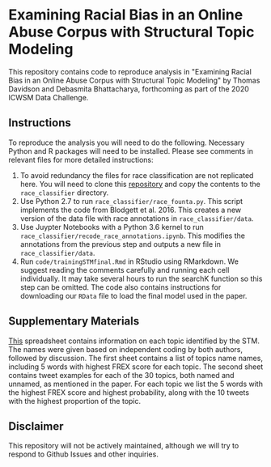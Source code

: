 # Examining Racial Bias in an Online Abuse Corpus with Structural Topic Modeling

This repository contains code to reproduce analysis in "Examining Racial Bias in an Online Abuse Corpus with Structural Topic Modeling"
by Thomas Davidson and Debasmita Bhattacharya, forthcoming as part of the 2020 ICWSM Data Challenge.

## Instructions

To reproduce the analysis you will need to do the following. Necessary Python and R packages will need to be installed. Please see comments in relevant files for more detailed instructions:

  1. To avoid redundancy the files for race classification are not replicated here. You will need to clone this [repository](https://github.com/slanglab/twitteraae) and copy the contents to the `race_classifier` directory.
  2. Use Python 2.7 to run `race_classifier/race_founta.py`. This script implements the code from Blodgett et al. 2016. This creates a new version of the data file with race annotations in `race_classifier/data`.
  3. Use Juypter Notebooks with a Python 3.6 kernel to run `race_classifier/recode_race_annotations.ipynb`. This modifies the annotations from the previous step and outputs a new file in `race_classifier/data`.
  4. Run `code/trainingSTMfinal.Rmd` in RStudio using RMarkdown. We suggest reading the comments carefully and running each cell individually. It may take several hours to run the searchK function so this step can be omitted. The code also contains instructions for downloading our `RData` file to load the final model used in the paper.

## Supplementary Materials

[This](https://docs.google.com/spreadsheets/d/1LIooDBx0RMyHh5DoQ5KF22JUFZnyQzMZHfFG6XMEVqI/edit?usp=sharing) spreadsheet contains information on each topic identified by the STM. The names were given based on independent coding by both authors, followed by discussion. The first sheet contains a list of topics name names, including 5 words with highest FREX score for each topic. The second sheet contains tweet examples for each of the 30 topics, both named and unnamed, as mentioned in the paper. For each topic we list the 5 words with the highest FREX score and highest probability, along with the 10 tweets with the highest proportion of the topic.



## Disclaimer

This repository will not be actively maintained, although we will try to respond to Github Issues and other inquiries.
